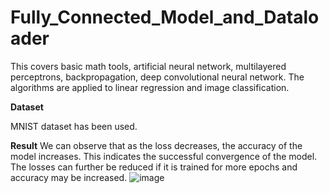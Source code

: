 # Fully_Connected_Model_and_Dataloader

This covers basic math tools, artificial neural network, multilayered perceptrons, backpropagation, deep convolutional neural network.
The algorithms are applied to linear regression and image classification.

**Dataset**

MNIST dataset has been used.

**Result**
 We can observe that as the loss decreases, the accuracy of the model increases.  This indicates the successful convergence of the model.
 The losses can further be reduced if it is trained for more epochs and accuracy may be increased.
![image](https://github.com/heebahsaleem/Fully_Connected_Model_and_Dataloader/assets/16665306/f63c0042-a609-4029-8f72-f68095191de5)
